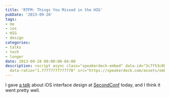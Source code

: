 ```yaml
---
title: 'RTFM: Things You Missed in the HIG'
pubDate: '2013-09-28'
tags:
- me
- ios
- HIG
- design
categories:
- talks
- tech
- longer
date: 2013-09-28 00:00:00-04:00
description: <script async class="speakerdeck-embed" data-id="3c7f53c00a970131e71b4ad4807d0c08"
  data-ratio="1.77777777777778" src="https://speakerdeck.com/assets/embed.js"><...
---
```


<script async class="speakerdeck-embed" data-id="3c7f53c00a970131e71b4ad4807d0c08" data-ratio="1.77777777777778" src="https://speakerdeck.com/assets/embed.js"></script>

I gave [a talk](https://speakerdeck.com/matthewbischoff/rtfm-things-you-missed-in-the-hig) about iOS interface design at [SecondConf](http://secondconf.com) today, and I think it went pretty well.
